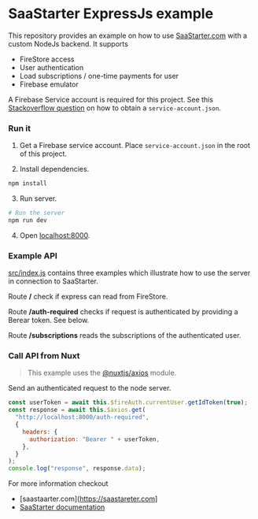 # SaaStarter ExpressJs example



This repository provides an example on how to use [SaaStarter.com](https://saastarter.com) with a custom NodeJs backend.
It supports

- FireStore access
- User authentication
- Load subscriptions / one-time payments for user
- Firebase emulator


A Firebase Service account is required for this project. See this [Stackoverflow question](https://stackoverflow.com/a/40799378) on how to obtain a `service-account.json`.

### Run it

1. Get a Firebase service account. Place `service-account.json` in the root of this project.

2. Install dependencies.
```bash
npm install
```

3. Run server.
```bash
# Run the server
npm run dev
```

4. Open [localhost:8000](http://localhost:8000).

### Example API

[src/index.js](src/index.js) contains three examples which illustrate how to use the server in connection to SaaStarter.


Route **/** check if express can read from FireStore.

Route **/auth-required** checks if request is authenticated by providing a Berear token. See below.

Route **/subscriptions** reads the subscriptions of the authenticated user.

### Call API from Nuxt

> This example uses the [@nuxtjs/axios](https://axios.nuxtjs.org/) module.

Send an authenticated request to the node server.

```js
const userToken = await this.$fireAuth.currentUser.getIdToken(true);
const response = await this.$axios.get(
  "http://localhost:8000/auth-required",
  {
    headers: {
      authorization: "Bearer " + userToken,
    },
  }
);
console.log("response", response.data);
```


For more information checkout

- [saastaarter.com](https://saastareter.com]
- [SaaStarter documentation](https://docs.saastarter.com)
